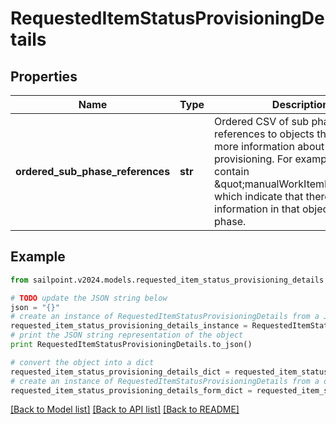 # RequestedItemStatusProvisioningDetails


## Properties

Name | Type | Description | Notes
------------ | ------------- | ------------- | -------------
**ordered_sub_phase_references** | **str** | Ordered CSV of sub phase references to objects that contain more information about provisioning. For example, this can contain \&quot;manualWorkItemDetails\&quot; which indicate that there is further information in that object for this phase. | [optional] 

## Example

```python
from sailpoint.v2024.models.requested_item_status_provisioning_details import RequestedItemStatusProvisioningDetails

# TODO update the JSON string below
json = "{}"
# create an instance of RequestedItemStatusProvisioningDetails from a JSON string
requested_item_status_provisioning_details_instance = RequestedItemStatusProvisioningDetails.from_json(json)
# print the JSON string representation of the object
print RequestedItemStatusProvisioningDetails.to_json()

# convert the object into a dict
requested_item_status_provisioning_details_dict = requested_item_status_provisioning_details_instance.to_dict()
# create an instance of RequestedItemStatusProvisioningDetails from a dict
requested_item_status_provisioning_details_form_dict = requested_item_status_provisioning_details.from_dict(requested_item_status_provisioning_details_dict)
```
[[Back to Model list]](../README.md#documentation-for-models) [[Back to API list]](../README.md#documentation-for-api-endpoints) [[Back to README]](../README.md)


